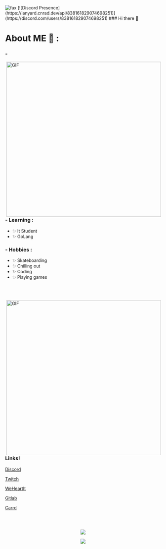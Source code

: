 <img src="https://komarev.com/ghpvc/?username=simulates&color=blue" alt="fax" width="" height="">
[![Discord Presence](https://lanyard.cnrad.dev/api/838161829074698251)](https://discord.com/users/838161829074698251)
### Hi there 👋


# About ME 💬 :

### - 

<img hight="400" width="500" alt="GIF" align="right" src="https://cdn.discordapp.com/attachments/824105295121743872/844276302281179237/unknown.png">

### - Learning :
- ✨ It Student
- ✨ GoLang

### - Hobbies : 
- ✨ Skateboarding 
- ✨ Chilling out 
- ✨ Coding
- ✨ Playing games

</br>
</br>
</br>


<img hight="400" width="500" alt="GIF" align="right" src="https://cdn.discordapp.com/attachments/824246687362187264/846457993125953566/image0-23.jpg">


### Links!

[Discord](https://discord.gg/prey)

[Twitch](https://twitch.tv/oaks)

[WeHeartIt](https://weheartit.com/utility)

[Gitlab](https://gitlab.com/user/cried)

[Carrd](https://ethan.carrd.co)

</br>
</br>


<p align="center"><img align="center" src="https://github-readme-stats.vercel.app/api?username=simulates&show_icons=true&theme=dracula">
</br>


<p align="center"><img align="center" src="https://lastfm-recently-played.vercel.app/api?user=reinject">
